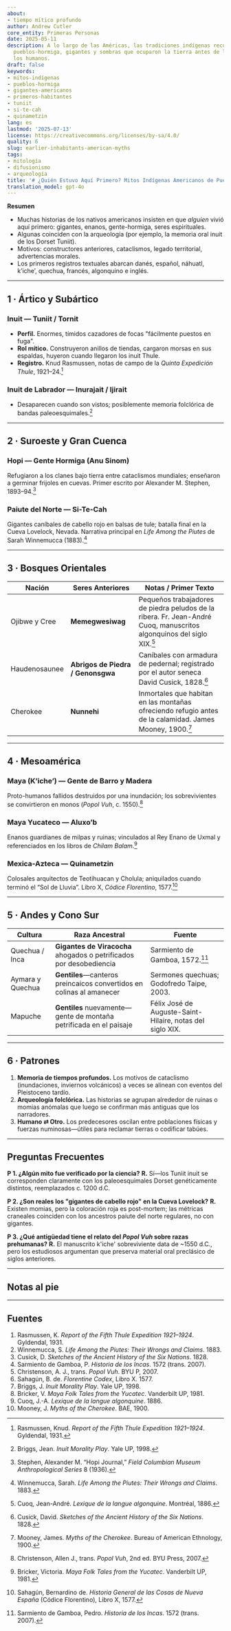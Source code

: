 ```yaml
---
about:
- tiempo mítico profundo
author: Andrew Cutler
core_entity: Primeras Personas
date: 2025-05-11
description: A lo largo de las Américas, las tradiciones indígenas recuerdan a los
  pueblos-hormiga, gigantes y sombras que ocuparon la tierra antes de la llegada de
  los humanos.
draft: false
keywords:
- mitos-indígenas
- pueblos-hormiga
- gigantes-americanos
- primeros-habitantes
- tuniit
- si-te-cah
- quinametzin
lang: es
lastmod: '2025-07-13'
license: https://creativecommons.org/licenses/by-sa/4.0/
quality: 6
slug: earlier-inhabitants-american-myths
tags:
- mitología
- difusionismo
- arqueología
title: '# ¿Quién Estuvo Aquí Primero? Mitos Indígenas Americanos de Pueblos Anteriores'
translation_model: gpt-4o
---
```


**Resumen**

- Muchas historias de los nativos americanos insisten en que *alguien* vivió aquí primero: gigantes, enanos, gente-hormiga, seres espirituales.  
- Algunas coinciden con la arqueología (por ejemplo, la memoria oral inuit de los Dorset Tuniit).  
- Motivos: constructores anteriores, cataclismos, legado territorial, advertencias morales.  
- Los primeros registros textuales abarcan danés, español, náhuatl, k’iche’, quechua, francés, algonquino e inglés.  

---

## 1 · Ártico y Subártico

### Inuit — **Tuniit / Tornit**

- **Perfil.** Enormes, tímidos cazadores de focas "fácilmente puestos en fuga". 
- **Rol mítico.** Construyeron anillos de tiendas, cargaron morsas en sus espaldas, huyeron cuando llegaron los inuit Thule. 
- **Registro.** Knud Rasmussen, notas de campo de la *Quinta Expedición Thule*, 1921–24.[^1]

### Inuit de Labrador — **Inurajait / Ijirait**

- Desaparecen cuando son vistos; posiblemente memoria folclórica de bandas paleoesquimales.[^2]

---

## 2 · Suroeste y Gran Cuenca

### Hopi — **Gente Hormiga (Anu Sinom)**

Refugiaron a los clanes bajo tierra entre cataclismos mundiales; enseñaron a germinar frijoles en cuevas. Primer escrito por Alexander M. Stephen, 1893–94.[^3]

### Paiute del Norte — **Si-Te-Cah**

Gigantes caníbales de cabello rojo en balsas de tule; batalla final en la Cueva Lovelock, Nevada. Narrativa principal en *Life Among the Piutes* de Sarah Winnemucca (1883).[^4]

---

## 3 · Bosques Orientales

| Nación | Seres Anteriores | Notas / Primer Texto |
|--------|------------------|----------------------|
| Ojibwe y Cree | **Memegwesiwag** | Pequeños trabajadores de piedra peludos de la ribera. Fr. Jean-André Cuoq, manuscritos algonquinos del siglo XIX.[^5] |
| Haudenosaunee | **Abrigos de Piedra / Genonsgwa** | Caníbales con armadura de pedernal; registrado por el autor seneca David Cusick, 1828.[^6] |
| Cherokee | **Nunnehi** | Inmortales que habitan en las montañas ofreciendo refugio antes de la calamidad. James Mooney, 1900.[^7] |

---

## 4 · Mesoamérica

### Maya (K’iche’) — **Gente de Barro y Madera**

Proto-humanos fallidos destruidos por una inundación; los sobrevivientes se convirtieron en monos (*Popol Vuh*, c. 1550).[^8]

### Maya Yucateco — **Aluxo’b**

Enanos guardianes de milpas y ruinas; vinculados al Rey Enano de Uxmal y referenciados en los libros de *Chilam Balam*.[^9]

### Mexica-Azteca — **Quinametzin**

Colosales arquitectos de Teotihuacan y Cholula; aniquilados cuando terminó el “Sol de Lluvia”. Libro X, *Códice Florentino*, 1577.[^10]

---

## 5 · Andes y Cono Sur

| Cultura | Raza Ancestral | Fuente |
|---------|----------------|--------|
| Quechua / Inca | **Gigantes de Viracocha** ahogados o petrificados por desobediencia | Sarmiento de Gamboa, 1572.[^11] |
| Aymara y Quechua | **Gentiles**—canteros preincaicos convertidos en colinas al amanecer | Sermones quechuas; Godofredo Taipe, 2003. |
| Mapuche | **Gentiles** nuevamente—gente de montaña petrificada en el paisaje | Félix José de Auguste-Saint-Hilaire, notas del siglo XIX. |

---

## 6 · Patrones

1. **Memoria de tiempos profundos.** Los motivos de cataclismo (inundaciones, inviernos volcánicos) a veces se alinean con eventos del Pleistoceno tardío.  
2. **Arqueología folclórica.** Las historias se agrupan alrededor de ruinas o momias anómalas que luego se confirman más antiguas que los narradores.  
3. **Humano ⇄ Otro.** Los predecesores oscilan entre poblaciones físicas y fuerzas numinosas—útiles para reclamar tierras o codificar tabúes.  

---

## Preguntas Frecuentes

**P 1. ¿Algún mito fue verificado por la ciencia?** 
**R.** Sí—los Tuniit inuit se corresponden claramente con los paleoesquimales Dorset genéticamente distintos, reemplazados c. 1200 d.C.

**P 2. ¿Son reales los "gigantes de cabello rojo" en la Cueva Lovelock?** 
**R.** Existen momias, pero la coloración roja es post-mortem; las métricas craneales coinciden con los ancestros paiute del norte regulares, no con gigantes.

**P 3. ¿Qué antigüedad tiene el relato del *Popol Vuh* sobre razas prehumanas?** 
**R.** El manuscrito k'iche' sobreviviente data de ~1550 d.C., pero los estudiosos argumentan que preserva material oral preclásico de siglos anteriores.

---

## Notas al pie

[^1]: Rasmussen, Knud. *Report of the Fifth Thule Expedition 1921–1924*. Gyldendal, 1931.  
[^2]: Briggs, Jean. *Inuit Morality Play*. Yale UP, 1998.  
[^3]: Stephen, Alexander M. “Hopi Journal,” *Field Columbian Museum Anthropological Series* 8 (1936).  
[^4]: Winnemucca, Sarah. *Life Among the Piutes: Their Wrongs and Claims*. 1883.  
[^5]: Cuoq, Jean-André. *Lexique de la langue algonquine*. Montréal, 1886.  
[^6]: Cusick, David. *Sketches of the Ancient History of the Six Nations*. 1828.  
[^7]: Mooney, James. *Myths of the Cherokee*. Bureau of American Ethnology, 1900.  
[^8]: Christenson, Allen J., trans. *Popol Vuh*, 2nd ed. BYU Press, 2007.  
[^9]: Bricker, Victoria. *Maya Folk Tales from the Yucatec*. Vanderbilt UP, 1981.  
[^10]: Sahagún, Bernardino de. *Historia General de las Cosas de Nueva España* (Códice Florentino), Libro X, 1577.  
[^11]: Sarmiento de Gamboa, Pedro. *Historia de los Incas*. 1572 (trans. 2007).

---

## Fuentes

1. Rasmussen, K. *Report of the Fifth Thule Expedition 1921–1924*. Gyldendal, 1931. 
2. Winnemucca, S. *Life Among the Piutes: Their Wrongs and Claims*. 1883. 
3. Cusick, D. *Sketches of the Ancient History of the Six Nations*. 1828. 
4. Sarmiento de Gamboa, P. *Historia de los Incas*. 1572 (trans. 2007). 
5. Christenson, A. J., trans. *Popol Vuh*. BYU P, 2007. 
6. Sahagún, B. de. *Florentine Codex*, Libro X. 1577. 
7. Briggs, J. *Inuit Morality Play*. Yale UP, 1998. 
8. Bricker, V. *Maya Folk Tales from the Yucatec*. Vanderbilt UP, 1981. 
9. Cuoq, J.-A. *Lexique de la langue algonquine*. 1886. 
10. Mooney, J. *Myths of the Cherokee*. BAE, 1900.